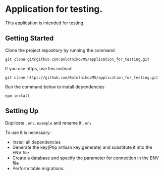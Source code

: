 # Application for testing.

<p>This application is intended for testing.</p>

## Getting Started

Clone the project repository by running the command

```
git clone git@github.com:BolotnikovMS/application_for_testing.git
```

If you use https, use this instead

```
git clone https://github.com/BolotnikovMS/application_for_testing.git
```
Run the command below to install dependencies 
```
npm install
```

## Setting Up

Duplicate `.env.example` and rename it `.env`


<p>To use it is necessary:</p>
<ul>
    <li>Install all dependencies</li>
    <li>Generate the key(Php artisan key:generate) and substitute it into the ENV file</li>
    <li>Create a database and specify the parameter for connection in the ENV file</li>
    <li>Perform table migrations.</li>
</ul>
